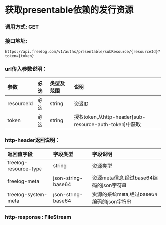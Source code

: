 # 获取presentable依赖的发行资源

### 调用方式: GET

### 接口地址:

```
https://api.freelog.com/v1/auths/presentable/subResource/{resourceId}?token={token}

```

### url传入参数说明：

| 参数 | 必选 | 类型及范围 | 说明 |
| :--- | :--- | :--- | :--- |
|resourceId|必选|string|资源ID|
|token|必选|string|授权token,从http-header[sub-resource-auth-token]中获取|


### http-header返回说明：
| 返回值字段 | 字段类型 | 字段说明 |
| :--- | :--- | :--- |
| freelog-resource-type | string | 资源类型|
| freelog-meta | json-string-base64 | 资源meta信息,经过base64编码的json字符串|
| freelog-system-meta | json-string-base64 | 资源的系统meta,经过base64编码的json字符串 |

### http-response : FileStream
